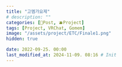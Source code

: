 ```yaml
---
title: "고멤가요제"
# description: ""
categories: [📀Post, 🫐Project]
tags: [Project, VRChat, Gomem]
image: "/assets/project/ETC/Finale1.png"
hidden: true

date: 2022-09-25. 00:00
last_modified_at: 2024-11-09. 08:16 # Init
---
```

